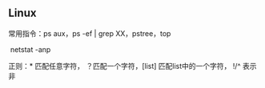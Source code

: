 ## Linux

常用指令：ps aux，ps -ef | grep XX，pstree，top

​					netstat -anp

正则：* 匹配任意字符， ？匹配一个字符，[list] 匹配list中的一个字符， !/^ 表示非